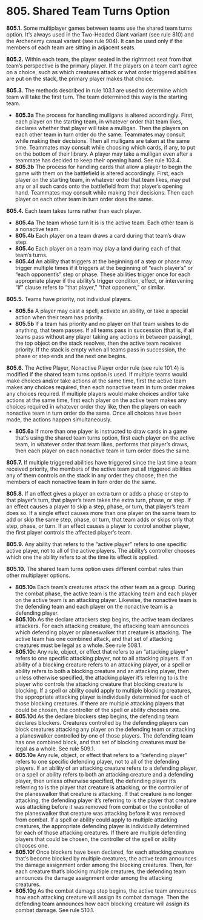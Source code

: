 # **805.** Shared Team Turns Option

**805.1.** Some multiplayer games between teams use the shared team turns option. It’s always used in the Two-Headed Giant variant (see rule 810) and the Archenemy casual variant (see rule 904). It can be used only if the members of each team are sitting in adjacent seats.

**805.2.** Within each team, the player seated in the rightmost seat from that team’s perspective is the primary player. If the players on a team can’t agree on a choice, such as which creatures attack or what order triggered abilities are put on the stack, the primary player makes that choice.

**805.3.** The methods described in rule 103.1 are used to determine which team will take the first turn. The team determined this way is the starting team.
+ **805.3a** The process for handling mulligans is altered accordingly. First, each player on the starting team, in whatever order that team likes, declares whether that player will take a mulligan. Then the players on each other team in turn order do the same. Teammates may consult while making their decisions. Then all mulligans are taken at the same time. Teammates may consult while choosing which cards, if any, to put on the bottom of their library. A player may take a mulligan even after a teammate has decided to keep their opening hand. See rule 103.4.
+ **805.3b** The process for handling cards that allow a player to begin the game with them on the battlefield is altered accordingly. First, each player on the starting team, in whatever order that team likes, may put any or all such cards onto the battlefield from that player’s opening hand. Teammates may consult while making their decisions. Then each player on each other team in turn order does the same.

**805.4.** Each team takes turns rather than each player.
+ **805.4a** The team whose turn it is is the active team. Each other team is a nonactive team.
+ **805.4b** Each player on a team draws a card during that team’s draw step.
+ **805.4c** Each player on a team may play a land during each of that team’s turns.
+ **805.4d** An ability that triggers at the beginning of a step or phase may trigger multiple times if it triggers at the beginning of “each player’s” or “each opponent’s” step or phase. These abilities trigger once for each appropriate player if the ability’s trigger condition, effect, or intervening “if” clause refers to “that player,” “that opponent,” or similar.

**805.5.** Teams have priority, not individual players.
+ **805.5a** A player may cast a spell, activate an ability, or take a special action when their team has priority.
+ **805.5b** If a team has priority and no player on that team wishes to do anything, that team passes. If all teams pass in succession (that is, if all teams pass without any player taking any actions in between passing), the top object on the stack resolves, then the active team receives priority. If the stack is empty when all teams pass in succession, the phase or step ends and the next one begins.

**805.6.** The Active Player, Nonactive Player order rule (see rule 101.4) is modified if the shared team turns option is used. If multiple teams would make choices and/or take actions at the same time, first the active team makes any choices required, then each nonactive team in turn order makes any choices required. If multiple players would make choices and/or take actions at the same time, first each player on the active team makes any choices required in whatever order they like, then the players on each nonactive team in turn order do the same. Once all choices have been made, the actions happen simultaneously.
+ **805.6a** If more than one player is instructed to draw cards in a game that’s using the shared team turns option, first each player on the active team, in whatever order that team likes, performs that player’s draws, then each player on each nonactive team in turn order does the same.

**805.7.** If multiple triggered abilities have triggered since the last time a team received priority, the members of the active team put all triggered abilities any of them controls on the stack in any order they choose, then the members of each nonactive team in turn order do the same.

**805.8.** If an effect gives a player an extra turn or adds a phase or step to that player’s turn, that player’s team takes the extra turn, phase, or step. If an effect causes a player to skip a step, phase, or turn, that player’s team does so. If a single effect causes more than one player on the same team to add or skip the same step, phase, or turn, that team adds or skips only that step, phase, or turn. If an effect causes a player to control another player, the first player controls the affected player’s team.

**805.9.** Any ability that refers to the “active player” refers to one specific active player, not to all of the active players. The ability’s controller chooses which one the ability refers to at the time its effect is applied.

**805.10.** The shared team turns option uses different combat rules than other multiplayer options.
+ **805.10**a Each team’s creatures attack the other team as a group. During the combat phase, the active team is the attacking team and each player on the active team is an attacking player. Likewise, the nonactive team is the defending team and each player on the nonactive team is a defending player.
+ **805.10**b As the declare attackers step begins, the active team declares attackers. For each attacking creature, the attacking team announces which defending player or planeswalker that creature is attacking. The active team has one combined attack, and that set of attacking creatures must be legal as a whole. See rule 508.1.
+ **805.10**c Any rule, object, or effect that refers to an “attacking player” refers to one specific attacking player, not to all attacking players. If an ability of a blocking creature refers to an attacking player, or a spell or ability refers to both a blocking creature and an attacking player, then unless otherwise specified, the attacking player it’s referring to is the player who controls the attacking creature that blocking creature is blocking. If a spell or ability could apply to multiple blocking creatures, the appropriate attacking player is individually determined for each of those blocking creatures. If there are multiple attacking players that could be chosen, the controller of the spell or ability chooses one.
+ **805.10**d As the declare blockers step begins, the defending team declares blockers. Creatures controlled by the defending players can block creatures attacking any player on the defending team or attacking a planeswalker controlled by one of those players. The defending team has one combined block, and that set of blocking creatures must be legal as a whole. See rule 509.1.
+ **805.10**e Any rule, object, or effect that refers to a “defending player” refers to one specific defending player, not to all of the defending players. If an ability of an attacking creature refers to a defending player, or a spell or ability refers to both an attacking creature and a defending player, then unless otherwise specified, the defending player it’s referring to is the player that creature is attacking, or the controller of the planeswalker that creature is attacking. If that creature is no longer attacking, the defending player it’s referring to is the player that creature was attacking before it was removed from combat or the controller of the planeswalker that creature was attacking before it was removed from combat. If a spell or ability could apply to multiple attacking creatures, the appropriate defending player is individually determined for each of those attacking creatures. If there are multiple defending players that could be chosen, the controller of the spell or ability chooses one.
+ **805.10**f Once blockers have been declared, for each attacking creature that’s become blocked by multiple creatures, the active team announces the damage assignment order among the blocking creatures. Then, for each creature that’s blocking multiple creatures, the defending team announces the damage assignment order among the attacking creatures.
+ **805.10**g As the combat damage step begins, the active team announces how each attacking creature will assign its combat damage. Then the defending team announces how each blocking creature will assign its combat damage. See rule 510.1.
